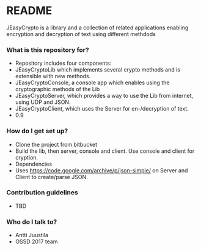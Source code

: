 # README #

JEasyCrypto is a library and a collection of related applications enabling encryption and decryption of text using different methdods

### What is this repository for? ###

* Repository includes four components: 
 * JEasyCryptoLib which implements several crypto methods and is extensible with new methods.
 * JEasyCryptoConsole, a console app which enables using the cryptographic methods of the Lib
 * JEasyCryptoServer, which provides a way to use the Lib from internet, using UDP and JSON.
 * JEasyCryptoClient, which uses the Server for en-/decryption of text.
* 0.9

### How do I get set up? ###

* Clone the project from bitbucket
* Build the lib, then server, console and client. Use console and client for cryption.
* Dependencies
 * Uses https://code.google.com/archive/p/json-simple/ on Server and Client to create/parse JSON.


### Contribution guidelines ###

* TBD

### Who do I talk to? ###

* Antti Juustila
* OSSD 2017 team
